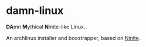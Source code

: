 # damn-linux
**DA**mn **M**ythical **N**inite-like Linux.

An archlinux installer and boostrapper, based on [Ninite](https://ninite.com).
